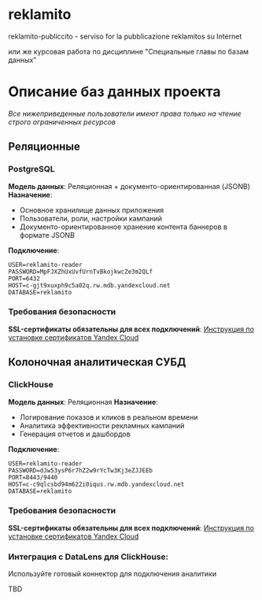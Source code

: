 # reklamito

reklamito-publiccito - serviso for la pubblicazione reklamitos su Internet

или же курсовая работа по дисциплине "Специальные главы по базам данных"


# Описание баз данных проекта
_Все нижеприведенные пользователи имеют права только на чтение строго ограниченных ресурсов_

## Реляционные

### PostgreSQL
**Модель данных**: Реляционная + документо-ориентированная (JSONB)
**Назначение**:
- Основное хранилище данных приложения
- Пользователи, роли, настройки кампаний
- Документо-ориентированное хранение контента баннеров в формате JSONB

**Подключение**:
```
USER=reklamito-reader
PASSWORD=MpFJXZhUxUvfUrnTvBkojkwcZe3m2QLf
PORT=6432
HOST=c-gjt9xuxph9c5a02q.rw.mdb.yandexcloud.net
DATABASE=reklamito
```

### Требования безопасности
**SSL-сертификаты обязательны для всех подключений**: [Инструкция по установке сертификатов Yandex Cloud](https://yandex.cloud/ru/docs/managed-postgresql/operations/connect#get-ssl-cert)


## Колоночная аналитическая СУБД

### ClickHouse
**Модель данных**: Реляционная
**Назначение**:
- Логирование показов и кликов в реальном времени
- Аналитика эффективности рекламных кампаний
- Генерация отчетов и дашбордов

**Подключение**:
```
USER=reklamito-reader
PASSWORD=dJw53ysP6r7hZ2w9rYcTw3Kj3eZJJEEb
PORT=8443/9440
HOST=c-c9qlcsbd94m622i0iqus.rw.mdb.yandexcloud.net
DATABASE=reklamito
```

### Требования безопасности
**SSL-сертификаты обязательны для всех подключений**: [Инструкция по установке сертификатов Yandex Cloud](https://yandex.cloud/ru/docs/managed-clickhouse/operations/connect/#configure-ssl)

### Интеграция с DataLens для ClickHouse:

Используйте готовый коннектор для подключения аналитики

TBD
